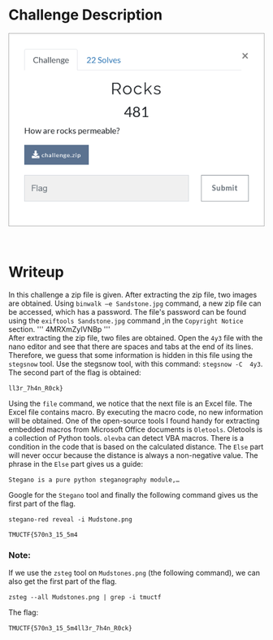 # Challenge Description
<p align="center">
  <img src="Challenge.png">
</p>
<br>

# Writeup
In this challenge a zip file is given. After extracting the zip file, two images are obtained.
Using `binwalk –e Sandstone.jpg` command, a new zip file can be accessed, which has a password.
The file's password can be found using the `exiftools Sandstone.jpg` command ,in the `Copyright Notice` section.
'''
4MRXmZyIVNBp
'''  
After extracting the zip file, two files are obtained.
Open the `4y3` file with the nano editor and see that there are spaces and tabs at the end of its lines.
Therefore, we guess that some information is hidden in this file using the `stegsnow` tool.
Use the stegsnow tool, with this command: `stegsnow -C  4y3`.
The second part of the flag is obtained:
```
ll3r_7h4n_R0ck}
```
Using the `file` command, we notice that the next file is an Excel file.
The Excel file contains macro. By executing the macro code, no new information will be obtained.
One of the open-source tools I found handy for extracting embedded macros from Microsoft Office documents is `Oletools`. Oletools is a collection of Python tools.
`olevba` can detect VBA macros.
There is a condition in the code that is based on the calculated distance. The `Else` part will never occur because the distance is always a non-negative value.
The phrase in the `Else` part gives us a guide:
```
Stegano is a pure python steganography module,…
```
Google for the `Stegano` tool and finally the following command gives us the first part of the flag.
```
stegano-red reveal -i Mudstone.png
```  
```
TMUCTF{570n3_15_5m4
```  
### Note:
If we use the `zsteg` tool on `Mudstones.png` (the following command), we can also get the first part of the flag.
```
zsteg --all Mudstones.png | grep -i tmuctf
```
The flag:
```
TMUCTF{570n3_15_5m4ll3r_7h4n_R0ck}
```
